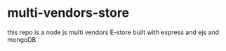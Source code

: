 # multi-vendors-store
this repo is a node js multi vendors E-store built with express and ejs and mongoDB
